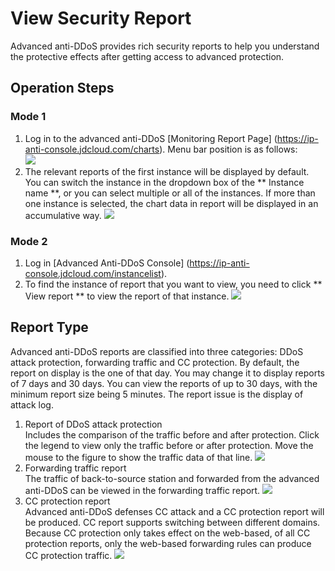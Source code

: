 # View Security Report
Advanced anti-DDoS provides rich security reports to help you understand the protective effects after getting access to advanced protection.

## Operation Steps
### Mode 1
1. Log in to the advanced anti-DDoS [Monitoring Report Page] (https://ip-anti-console.jdcloud.com/charts). Menu bar position is as follows: </BR>
![](https://github.com/jdcloudcom/cn/blob/edit/image/Advanced%20Anti-DDoS/report%2001.png)
2. The relevant reports of the first instance will be displayed by default. You can switch the instance in the dropdown box of the ** Instance name **, or you can select multiple or all of the instances. If more than one instance is selected, the chart data in report will be displayed in an accumulative way.
![](https://github.com/jdcloudcom/cn/blob/edit/image/Advanced%20Anti-DDoS/report%2006.png)
### Mode 2
1. Log in [Advanced Anti-DDoS Console] (https://ip-anti-console.jdcloud.com/instancelist).
2. To find the instance of report that you want to view, you need to click ** View report ** to view the report of that instance.
![](https://github.com/jdcloudcom/cn/blob/edit/image/Advanced%20Anti-DDoS/report%2002.png)

## Report Type
Advanced anti-DDoS reports are classified into three categories: DDoS attack protection, forwarding traffic and CC protection. By default, the report on display is the one of that day. You may change it to display reports of 7 days and 30 days. You can view the reports of up to 30 days, with the minimum report size being 5 minutes. The report issue is the display of attack log.
1. Report of DDoS attack protection</BR>
Includes the comparison of the traffic before and after protection. Click the legend to view only the traffic before or after protection. Move the mouse to the figure to show the traffic data of that line.
![](https://github.com/jdcloudcom/cn/blob/edit/image/Advanced%20Anti-DDoS/report%2003.png)
2. Forwarding traffic report</BR>
The traffic of back-to-source station and forwarded from the advanced anti-DDoS can be viewed in the forwarding traffic report.
![](https://github.com/jdcloudcom/cn/blob/edit/image/Advanced%20Anti-DDoS/report%2004.png)
3. CC protection report</BR>
Advanced anti-DDoS defenses CC attack and a CC protection report will be produced. CC report supports switching between different domains.</BR>
Because CC protection only takes effect on the web-based, of all CC protection reports, only the web-based forwarding rules can produce CC protection traffic.
![](https://github.com/jdcloudcom/cn/blob/edit/image/Advanced%20Anti-DDoS/report%2005.png)


